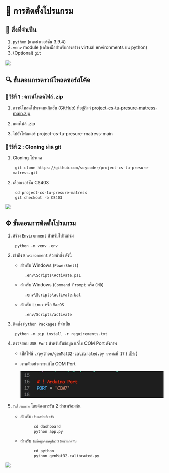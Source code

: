 # 📝 การติดตั้งโปรแกรม


## 📌 สิ่งที่จำเป็น
1. `python` (แนะนำเวอร์ชัน 3.9.4)
2. `venv` module (เครื่องมือสำหรับการสร้าง virtual environments บน python)
3. (Optional) `git`

![](https://i.imgur.com/waxVImv.png)

## 🔍 ขั้นตอนการดาวน์โหลดซอร์สโค้ด
### 🔸วิธีที่ 1 : ดาวน์โหลดไฟล์ .zip
1. ดาวน์โหลดโปรเจคบนกิตฮับ (GitHub) ที่อยู่ลิงก์ [project-cs-tu-presure-matress-main.zip](https://github.com/soycoder/project-cs-tu-presure-matress/archive/refs/heads/main.zip)
2. แตกไฟล์ .zip

3. ไปยังโฟลเดอร์ project-cs-tu-presure-matress-main



### 🔸วิธีที่ 2 : Cloning ผ่าน git

1. Cloning โปรเจค

        git clone https://github.com/soycoder/project-cs-tu-presure-matress.git

2. เลือกเวอร์ชัน CS403

        cd project-cs-tu-presure-matress
        git checkout -b CS403


![](https://i.imgur.com/waxVImv.png)

## ⚙️ ขั้นตอนการติดตั้งโปรแกรม
1. สร้าง `Environment` สำหรับโปรแกรม

        python -m venv .env

2. เข้าถึง `Environment` ด้วยคำสั่ง ดังนี้

    - สำหรับ Windows (`PowerShell`)

            .env\Scripts\Activate.ps1

    - สำหรับ Windows (`Command Prompt` หรือ `CMD`)

            .env\Scripts\activate.bat

    - สำหรับ `Linux` หรือ `MacOS`

            .env/Scripts/activate

3. ติดตั้ง `Python Packages` ที่จำเป็น
        
        python -m pip install -r requirements.txt

4. ตรวจสอบ `USB Port` สำหรับรับข้อมูล แก้ไข COM Port ดังภาพ 

    - เปิดไฟล์ `./python/genMat32-calibrated.py บรรทัดที่ 17`  ( [เปิด](./python/genMat32-calibrated.py#L17) )

    - ภาพตัวอย่างการแก้ไข COM Port

        ![](./port.JPG "ตรวจสอบ USB Port สำหรับรับข้อมูล")


5. `รันโปรแกรม` โดยต้องการรัน 2 ส่วนพร้อมกัน

    - สำหรับ `เว็บแอปพลิเคชัน`

                cd dashboard
                python app.py

    - สำหรับ `รับข้อมูลจากอุปกรณ์วัดแรงกดทับ`
    
                cd python 
                python genMat32-calibrated.py

![](https://i.imgur.com/waxVImv.png)
